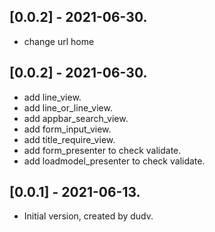 ## [0.0.2] - 2021-06-30.

* change url home

## [0.0.2] - 2021-06-30.

* add line_view.
* add line_or_line_view.
* add appbar_search_view.
* add form_input_view.
* add title_require_view.
* add form_presenter to check validate.
* add loadmodel_presenter to check validate.


## [0.0.1] - 2021-06-13.

* Initial version, created by dudv.
